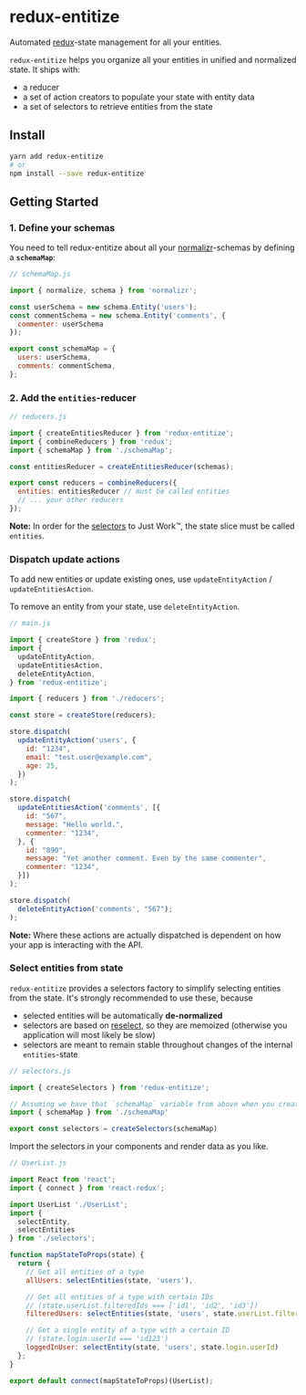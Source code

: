 # redux-entitize

Automated [redux](https://github.com/reactjs/redux)-state management for all your entities.

`redux-entitize` helps you organize all your entities in unified and normalized state. It ships with:

- a reducer
- a set of action creators to populate your state with entity data
- a set of selectors to retrieve entities from the state

## Install

```bash
yarn add redux-entitize
# or
npm install --save redux-entitize
```

## Getting Started

### 1. Define your schemas

You need to tell redux-entitize about all your [normalizr](https://github.com/paularmstrong/normalizr)-schemas by defining a **`schemaMap`**:

```javascript
// schemaMap.js

import { normalize, schema } from 'normalizr';

const userSchema = new schema.Entity('users');
const commentSchema = new schema.Entity('comments', {
  commenter: userSchema
});

export const schemaMap = {
  users: userSchema,
  comments: commentSchema,
};
```

### 2. Add the `entities`-reducer

```javascript
// reducers.js

import { createEntitiesReducer } from 'redux-entitize';
import { combineReducers } from 'redux';
import { schemaMap } from './schemaMap';

const entitiesReducer = createEntitiesReducer(schemas);

export const reducers = combineReducers({
  entities: entitiesReducer // must be called entities
  // ... your other reducers
});
```

**Note:** In order for the [selectors](#selectors) to Just Work™, the state slice must be called `entities`.

### Dispatch update actions

To add new entities or update existing ones, use `updateEntityAction` / `updateEntitiesAction`.

To remove an entity from your state, use `deleteEntityAction`.

```javascript
// main.js

import { createStore } from 'redux';
import {
  updateEntityAction,
  updateEntitiesAction,
  deleteEntityAction,
} from 'redux-entitize';

import { reducers } from './reducers';

const store = createStore(reducers);

store.dispatch(
  updateEntityAction('users', {
    id: "1234",
    email: "test.user@example.com",
    age: 25,
  })
);

store.dispatch(
  updateEntitiesAction('comments', [{
    id: "567",
    message: "Hello world.",
    commenter: "1234",
  }, {
    id: "890",
    message: "Yet another comment. Even by the same commenter",
    commenter: "1234",
  }])
);

store.dispatch(
  deleteEntityAction('comments', "567");
);
```

**Note:** Where these actions are actually dispatched is dependent on how your app is interacting with the API.

### Select entities from state

`redux-entitize` provides a selectors factory to simplify selecting entities from the state. It's strongly recommended to use these, because
- selected entities will be automatically **de-normalized**
- selectors are based on [reselect](https://github.com/reactjs/reselect), so they are memoized (otherwise you application will most likely be slow)
- selectors are meant to remain stable throughout changes of the internal `entities`-state

```javascript
// selectors.js

import { createSelectors } from 'redux-entitize';

// Assuming we have that `schemaMap` variable from above when you created your schemas
import { schemaMap } from './schemaMap'

export const selectors = createSelectors(schemaMap)
```

Import the selectors in your components and render data as you like.

```javascript
// UserList.js

import React from 'react';
import { connect } from 'react-redux';

import UserList './UserList';
import {
  selectEntity,
  selectEntities
} from './selectors';

function mapStateToProps(state) {
  return {
    // Get all entities of a type
    allUsers: selectEntities(state, 'users'),

    // Get all entities of a type with certain IDs
    // (state.userList.filteredIds === ['id1', 'id2', 'id3'])
    filteredUsers: selectEntities(state, 'users', state.userList.filteredIds),

    // Get a single entity of a type with a certain ID
    // (state.login.userId === 'id123')
    loggedInUser: selectEntity(state, 'users', state.login.userId)
  };
}

export default connect(mapStateToProps)(UserList);
```
